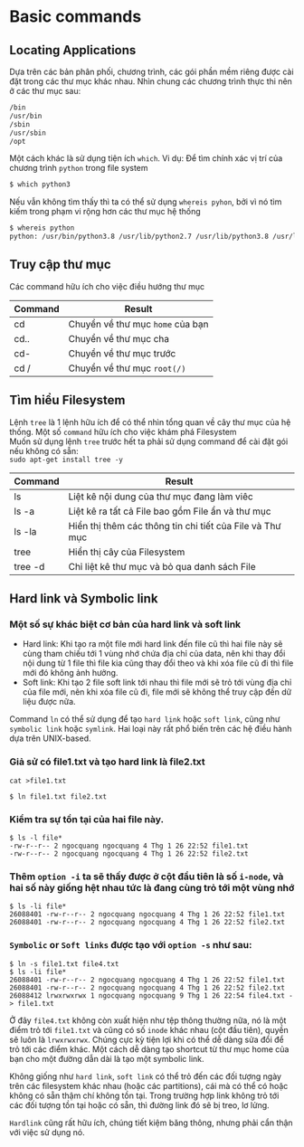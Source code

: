 # Basic commands
## Locating Applications
Dựa trên các bản phân phối, chương trình, các gói phần mềm riêng được cài đặt trong các thư mục khác nhau. Nhìn chung các chương trình thực thi nên ở các thư mục sau:
```sh
/bin
/usr/bin
/sbin
/usr/sbin
/opt
```
Một cách khác là sử dụng tiện ích `which`. Vi dụ: Để tìm chính xác vị trí của chương trình `python` trong file system
```sh
$ which python3

```
Nếu vẫn không tìm thấy thì ta có thể sử dụng `whereis pyhon`, bởi vì nó tìm kiếm trong phạm vi rộng hơn các thư mục hệ thống
```sh
$ whereis python
python: /usr/bin/python3.8 /usr/lib/python2.7 /usr/lib/python3.8 /usr/lib/python3.9 /etc/python3.8 /usr/local/lib/python3.8
```
## Truy cập thư mục
Các command hữu ích cho việc điều hướng thư mục

|Command|Result|
|-------|------|
|cd|Chuyển về thư mục `home` của bạn|
|cd..|Chuyển về thư mục cha|
|cd-|Chuyển về thư mục trước|
|cd /|Chuyển về thư mục `root(/)`|

## Tìm hiểu Filesystem
Lệnh `tree` là 1 lệnh hữu ích để có thể nhìn tổng quan về cây thư mục của hệ thống. Một số `command` hữu ích cho việc khám phá Filesystem</br>
Muốn sử dụng lệnh `tree` trước hết ta phải sử dụng command để cài đặt gói nếu không có sẵn:</br>
`sudo apt-get install tree -y`

|Command|Result|
|-------|------|
|ls|Liệt kê nội dung của thư mục đang làm viêc|
|ls -a|Liệt kê ra tất cả File bao gồm File ẩn và thư mục|
|ls -la|Hiển thị thêm các thông tin chi tiết của File và Thư mục|
|tree|Hiển thị cây của Filesystem|
|tree -d|Chỉ liệt kê thư mục và bỏ qua danh sách File|

## Hard link và Symbolic link

### Một số sự khác biệt cơ bản của hard link và soft link</br>
- Hard link: Khi tạo ra một file mới hard link đến file cũ thì hai file này sẽ cùng tham chiếu tới 1 vùng nhớ chứa địa chỉ của data, nên khi thay đổi nội dung từ 1 file thì file kia cũng thay đổi theo và khi xóa file cũ đi thì file mới đó không ảnh hưởng.</br>
- Soft link: Khi tạo 2 file soft link tới nhau thì file mới sẽ trỏ tới vùng địa chỉ của file mới, nên khi xóa file cũ đi, file mới sẽ không thể truy cập đến dữ liệu được nữa.

Command `ln` có thể sử dụng để tạo `hard link` hoặc `soft link`, cũng như `symbolic link` hoặc `symlink`. Hai loại này rất phổ biến trên các hệ điều hành dựa trên UNIX-based.

### Giả sử có file1.txt và tạo hard link là file2.txt
	
	cat >file1.txt

	$ ln file1.txt file2.txt
### Kiểm tra sự tồn tại của hai file này.

	$ ls -l file*
	-rw-r--r-- 2 ngocquang ngocquang 4 Thg 1 26 22:52 file1.txt
	-rw-r--r-- 2 ngocquang ngocquang 4 Thg 1 26 22:52 file2.txt

### Thêm `option -i` ta sẽ thấy được ở cột đầu tiên là số `i-node`, và hai số này giống hệt nhau tức là đang cùng trỏ tới một vùng nhớ

	$ ls -li file*
	26088401 -rw-r--r-- 2 ngocquang ngocquang 4 Thg 1 26 22:52 file1.txt
	26088401 -rw-r--r-- 2 ngocquang ngocquang 4 Thg 1 26 22:52 file2.txt

### `Symbolic` or `Soft links` được tạo với `option -s` như sau:

	$ ln -s file1.txt file4.txt
	$ ls -li file*
	26088401 -rw-r--r-- 2 ngocquang ngocquang 4 Thg 1 26 22:52 file1.txt
	26088401 -rw-r--r-- 2 ngocquang ngocquang 4 Thg 1 26 22:52 file2.txt
	26088412 lrwxrwxrwx 1 ngocquang ngocquang 9 Thg 1 26 22:54 file4.txt -> file1.txt
  
Ở đây `file4.txt` không còn xuất hiện như tệp thông thường nữa, nó là một điểm trỏ tới `file1.txt` và cũng có số `inode` khác nhau (cột đầu tiên), quyền sẽ luôn là `lrwxrwxrwx`. Chúng cực kỳ tiện lợi khi có thể dễ dàng sửa đổi để trỏ tới các điểm khác. Một cách dễ dàng tạo shortcut từ thư mục home của bạn cho một đường dẫn dài là tạo một symbolic link.

Không giống như `hard link`, `soft link` có thể trỏ đến các đối tượng ngày trên các filesystem khác nhau (hoặc các partitions), cái mà có thể có hoặc không có sẵn thậm chí không tồn tại. Trong trường hợp link không trỏ tới các đối tượng tồn tại hoặc có sẵn, thì đường link đó sẽ bị treo, lơ lửng.

`Hardlink` cũng rất hữu ích, chúng tiết kiệm băng thông, nhưng phải cẩn thận với việc sử dụng nó.

